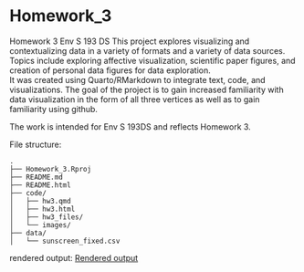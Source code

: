 # Homework_3
Homework 3 Env S 193 DS 
This project explores visualizing and contextualizing data in a variety of formats and a variety of data sources. Topics include exploring affective visualization, scientific paper figures, and creation of personal data figures for data exploration.  
It was created using Quarto/RMarkdown to integrate text, code, and visualizations. The goal of the project is to gain increased familiarity with data visualization in the form of all three vertices as well as to gain familiarity using github.

The work is intended for Env S 193DS  and reflects Homework 3.


File structure:

```
.
├── Homework_3.Rproj          
├── README.md                
├── README.html                
├── code/                      
│   ├── hw3.qmd                
│   ├── hw3.html               
│   ├── hw3_files/             
│   └── images/                
├── data/                      
│   └── sunscreen_fixed.csv    
```

rendered output:
[Rendered output](file:///C:/Users/natha/OneDrive/Desktop/GitHub/Homework_3/code/hw3.html)


